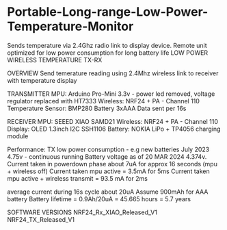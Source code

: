 # Portable-Long-range-Low-Power-Temperature-Monitor
Sends temperature via 2.4Ghz radio link to display device. Remote unit optimized for low power consumption for long battery life
LOW POWER WIRELESS TEMPERATURE TX-RX

OVERVIEW
Send temerature reading using 2.4Mhz wireless link to receiver with temperature display

TRANSMITTER
MPU: Arduino Pro-Mini 3.3v - power led removed, voltage regulator replaced with HT7333
Wireless: NRF24 + PA - Channel 110
Temperature Sensor: BMP280
Battery 3xAAA
Data sent per 16s

RECEIVER
MPU: SEEED XIAO SAMD21
Wireless: NRF24 + PA - Channel 110
Display: OLED 1.3inch I2C SSH1106
Battery: NOKIA LiPo + TP4056 charging module

Performance:
TX low power consumption - e.g new batteries July 2023 4.75v  - continuous running 
Battery voltage as of 20 MAR 2024 4.374v.
Current taken in powerdown phase about 7uA for approx 16 seconds (mpu + wireless off)
Current taken mpu active = 3.5mA for 5ms
Current taken mpu active + wireless transmit = 93.5 mA for 2ms

average current during 16s cycle about 20uA
Assume 900mAh for AAA battery
Battery lifetime = 0.9Ah/20uA = 45.665 hours = 5.7 years

SOFTWARE VERSIONS
NRF24_Rx_XIAO_Released_V1
NRF24_TX_Released_V1

